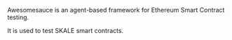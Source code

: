 Awesomesauce is an agent-based framework for Ethereum Smart Contract testing.

It is used to test SKALE smart contracts.


